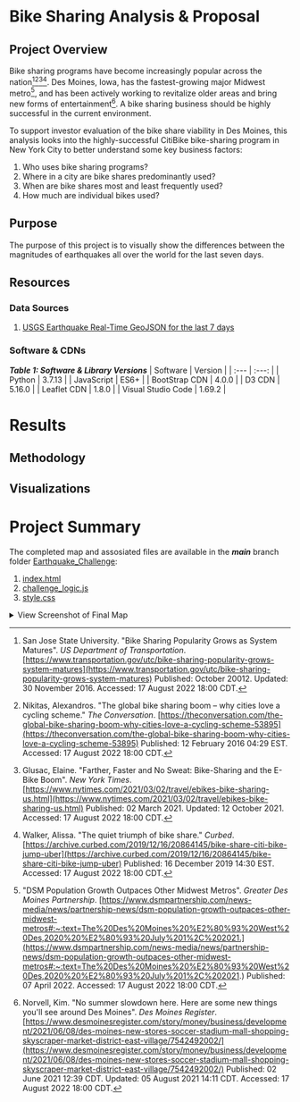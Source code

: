 # Bike Sharing Analysis & Proposal
<!-- Tableau proposal for a Des Moines bike share business (Rice Bootcamp) -->
## Project Overview
Bike sharing programs have become increasingly popular across the nation[^1][^2][^3][^4].  Des Moines, Iowa, has the fastest-growing major Midwest metro[^5], and has been actively working to revitalize older areas and bring new forms of entertainment[^6].  A bike sharing business should be highly successful in the current environment.  

To support investor evaluation of the bike share viability in Des Moines, this analysis looks into the highly-successful CitiBike bike-sharing program in New York City to better understand some key business factors:
1. Who uses bike sharing programs?
2. Where in a city are bike shares predominantly used?
3. When are bike shares most and least frequently used?
4. How much are individual bikes used?

[^1]: San Jose State University.  "Bike Sharing Popularity Grows as System Matures". *US Department of Transportation*.  [https://www.transportation.gov/utc/bike-sharing-popularity-grows-system-matures](https://www.transportation.gov/utc/bike-sharing-popularity-grows-system-matures)  Published: October 20012.  Updated:  30 November 2016.  Accessed: 17 August 2022 18:00 CDT.
[^2]: Nikitas, Alexandros.  "The global bike sharing boom – why cities love a cycling scheme." *The Conversation*. [https://theconversation.com/the-global-bike-sharing-boom-why-cities-love-a-cycling-scheme-53895](https://theconversation.com/the-global-bike-sharing-boom-why-cities-love-a-cycling-scheme-53895)  Published: 12 February 2016 04:29 EST.  Accessed: 17 August 2022 18:00 CDT.
[^3]: Glusac, Elaine. "Farther, Faster and No Sweat: Bike-Sharing and the E-Bike Boom".  *New York Times*. [https://www.nytimes.com/2021/03/02/travel/ebikes-bike-sharing-us.html](https://www.nytimes.com/2021/03/02/travel/ebikes-bike-sharing-us.html) Published: 02 March 2021. Updated: 12 October 2021. Accessed: 17 August 2022 18:00 CDT.
[^4]: Walker, Alissa.  "The quiet triumph of bike share." *Curbed*. [https://archive.curbed.com/2019/12/16/20864145/bike-share-citi-bike-jump-uber](https://archive.curbed.com/2019/12/16/20864145/bike-share-citi-bike-jump-uber)  Published: 16 December 2019 14:30 EST. Accessed: 17 August 2022 18:00 CDT.
[^5]: "DSM Population Growth Outpaces Other Midwest Metros". *Greater Des Moines Partnership*. [https://www.dsmpartnership.com/news-media/news/partnership-news/dsm-population-growth-outpaces-other-midwest-metros#:~:text=The%20Des%20Moines%20%E2%80%93%20West%20Des,2020%20%E2%80%93%20July%201%2C%202021.](https://www.dsmpartnership.com/news-media/news/partnership-news/dsm-population-growth-outpaces-other-midwest-metros#:~:text=The%20Des%20Moines%20%E2%80%93%20West%20Des,2020%20%E2%80%93%20July%201%2C%202021.) Published: 07 April 2022.  Accessed: 17 August 2022 18:00 CDT.
[^6]: Norvell, Kim. "No summer slowdown here. Here are some new things you'll see around Des Moines".  *Des Moines Register*. [https://www.desmoinesregister.com/story/money/business/development/2021/06/08/des-moines-new-stores-soccer-stadium-mall-shopping-skyscraper-market-district-east-village/7542492002/](https://www.desmoinesregister.com/story/money/business/development/2021/06/08/des-moines-new-stores-soccer-stadium-mall-shopping-skyscraper-market-district-east-village/7542492002/) Published: 02 June 2021 12:39 CDT. Updated: 05 August 2021 14:11 CDT. Accessed: 17 August 2022 18:00 CDT.

## Purpose
The purpose of this project is to visually show the differences between the magnitudes of earthquakes all over the world for the last seven days.

## Resources
### Data Sources
1. [USGS Earthquake Real-Time GeoJSON for the last 7 days](https://earthquake.usgs.gov/earthquakes/feed/v1.0/summary/all_week.geojson)

### Software & CDNs
<!-- Leaflet is a content delivery network -->
***Table 1: Software & Library Versions***
| Software | Version |
| :--- | :---: |
| Python | 3.7.13 |
| JavaScript | ES6+ |
| BootStrap CDN | 4.0.0 |
| D3 CDN | 5.16.0 |
| Leaflet CDN | 1.8.0 |
| Visual Studio Code | 1.69.2 |

# Results
## Methodology

## Visualizations
<!-- There are at least seven visualizations for the NYC Citibike analysis (7 pt)
There is a description of the results for each visualization (7 pt) -->

# Project Summary
<!--There is a high-level summary of the results and two additional visualizations are suggested for future analysis (5 pt)-->
The completed map and assosiated files are available in the ***main*** branch folder [Earthquake_Challenge](Earthquake_Challenge/):
1. [index.html](Earthquake_Challenge/index.html)
2. [challenge_logic.js](Earthquake_Challenge/static/js/challenge_logic.js)
3. [style.css](Earthquake_Challenge/static/css/style.css)

<details><summary>View Screenshot of Final Map</summary>
  <p>
  <img src="images/challenge_map.png">
  </p>
</details>

